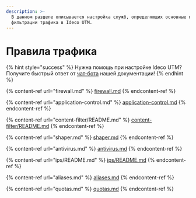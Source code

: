```yaml
---
description: >-
  В данном разделе описывается настройка служб, определяющих основные правила
  фильтрации трафика в Ideco UTM.
---
```


# Правила трафика

{% hint style="success" %}
Нужна помощь при настройке Ideco UTM? Получите быстрый ответ от [чат-бота](https://gpt-docs.ideco.ru/) нашей документации!
{% endhint %}

{% content-ref url="firewall.md" %}
[firewall.md](firewall.md)
{% endcontent-ref %}

{% content-ref url="application-control.md" %}
[application-control.md](application-control.md)
{% endcontent-ref %}

{% content-ref url="content-filter/README.md" %}
[content-filter/README.md](content-filter/README.md)
{% endcontent-ref %}

{% content-ref url="shaper.md" %}
[shaper.md](shaper.md)
{% endcontent-ref %}

{% content-ref url="antivirus.md" %}
[antivirus.md](antivirus.md)
{% endcontent-ref %}

{% content-ref url="ips/README.md" %}
[ips/README.md](ips/README.md)
{% endcontent-ref %}

{% content-ref url="aliases.md" %}
[aliases.md](aliases.md)
{% endcontent-ref %}

{% content-ref url="quotas.md" %}
[quotas.md](quotas.md)
{% endcontent-ref %}